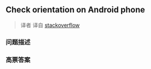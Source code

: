## Check orientation on Android phone

> 译者 译自 [stackoverflow](http://stackoverflow.com/questions/2795833/check-orientation-on-android-phone) 

### 问题描述 

### 高票答案 

